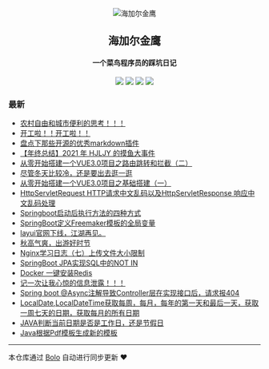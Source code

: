 <p align="center"><img alt="海加尔金鹰" src="https://image.hjljy.cn/favicon/favicon.ico"></p><h2 align="center">
海加尔金鹰
</h2>

<h4 align="center">一个菜鸟程序员的踩坑日记</h4>
<p align="center"><a title="海加尔金鹰" target="_blank" href="https://github.com/hjljy/bolo-blog"><img src="https://img.shields.io/github/last-commit/hjljy/bolo-blog.svg?style=flat-square&color=FF9900"></a>
<a title="GitHub repo size in bytes" target="_blank" href="https://github.com/hjljy/bolo-blog"><img src="https://img.shields.io/github/repo-size/hjljy/bolo-blog.svg?style=flat-square"></a>
<a title="Bolo Version" target="_blank" href="https://github.com/adlered/bolo-solo"><img src="https://img.shields.io/badge/bolo-v2.5 稳定版-f1e05a.svg?style=flat-square&color=blueviolet"></a>
<a title="Hits" target="_blank" href="https://github.com/88250/hits"><img src="https://hits.b3log.org/hjljy/bolo-blog.svg"></a></p>

### 最新

* [农村自由和城市便利的思考！！！](https://www.hjljy.cn/articles/2022/02/14/1644832925862.html)
* [开工啦！！开工啦！！](https://www.hjljy.cn/articles/2022/02/10/1644459447142.html)
* [盘点下那些开源的优秀markdown插件](https://www.hjljy.cn/articles/2021/12/24/1640317140995.html)
* [【年终总结】2021 年 HJLJY 的摸鱼大事件](https://www.hjljy.cn/articles/2021/12/02/1638413667847.html)
* [从零开始搭建一个VUE3.0项目之路由跳转和拦截（二）](https://www.hjljy.cn/articles/2021/11/22/1637575794867.html)
* [尽管冬天比较冷，还是要出去逛一逛](https://www.hjljy.cn/articles/2021/01/08/1637569273621.html)
* [从零开始搭建一个VUE3.0项目之基础搭建（一）](https://www.hjljy.cn/articles/2021/10/27/1635327694177.html)
* [HttpServletRequest HTTP请求中文乱码以及HttpServletResponse 响应中文乱码处理](https://www.hjljy.cn/articles/2021/10/26/1635240333691.html)
* [Springboot启动后执行方法的四种方式](https://www.hjljy.cn/articles/2021/10/22/1634888560360.html)
* [SpringBoot定义Freemaker模板的全局变量](https://www.hjljy.cn/articles/2021/10/20/1634698895427.html)
* [layui官网下线，江湖再见。](https://www.hjljy.cn/articles/2021/09/27/1632727858388.html)
* [秋高气爽，出游好时节](https://www.hjljy.cn/articles/2021/09/22/1632304935963.html)
* [Nginx学习日志（七）上传文件大小限制](https://www.hjljy.cn/articles/2021/09/22/1632296249085.html)
* [SpringBoot JPA实现SQL中的NOT IN](https://www.hjljy.cn/articles/2021/08/12/1628750762376.html)
* [Docker 一键安装Redis](https://www.hjljy.cn/articles/2021/08/05/1628144199134.html)
* [记一次让我心惊的信息泄露！！！](https://www.hjljy.cn/articles/2019/01/24/1628049232425.html)
* [Spring boot @Async注解导致Controller层在实现接口后，请求报404](https://www.hjljy.cn/articles/2021/08/02/1627890819400.html)
* [LocalDate,LocalDateTime获取每周，每月，每年的第一天和最后一天，获取一周七天的日期，获取每月的所有日期](https://www.hjljy.cn/articles/2021/07/29/1627544363904.html)
* [JAVA判断当前日期是否是工作日，还是节假日](https://www.hjljy.cn/articles/2021/07/27/1627380247688.html)
* [Java根据Pdf模板生成新的模板](https://www.hjljy.cn/articles/2021/07/22/1626940364152.html)



---

本仓库通过 [Bolo](https://github.com/adlered/bolo-solo) 自动进行同步更新 ❤️ 